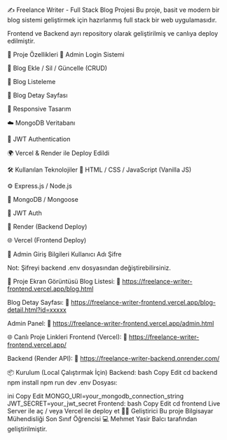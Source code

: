 ✍️ Freelance Writer - Full Stack Blog Projesi
Bu proje, basit ve modern bir blog sistemi geliştirmek için hazırlanmış full stack bir web uygulamasıdır.

Frontend ve Backend ayrı repository olarak geliştirilmiş ve canlıya deploy edilmiştir.

🚀 Proje Özellikleri
🔐 Admin Login Sistemi

📝 Blog Ekle / Sil / Güncelle (CRUD)

📰 Blog Listeleme

📄 Blog Detay Sayfası

🎨 Responsive Tasarım

☁️ MongoDB Veritabanı

🔑 JWT Authentication

🌍 Vercel & Render ile Deploy Edildi

🛠️ Kullanılan Teknolojiler
🧩 HTML / CSS / JavaScript (Vanilla JS)

⚙️ Express.js / Node.js

🍃 MongoDB / Mongoose

🔐 JWT Auth

🚀 Render (Backend Deploy)

🌐 Vercel (Frontend Deploy)

🔑 Admin Giriş Bilgileri
Kullanıcı Adı	Şifre

Not: Şifreyi backend .env dosyasından değiştirebilirsiniz.

📸 Proje Ekran Görüntüsü
Blog Listesi:
🔗 https://freelance-writer-frontend.vercel.app/blog.html

Blog Detay Sayfası:
🔗 https://freelance-writer-frontend.vercel.app/blog-detail.html?id=xxxxx

Admin Panel:
🔗 https://freelance-writer-frontend.vercel.app/admin.html

🌐 Canlı Proje Linkleri
Frontend (Vercel):
🔗 https://freelance-writer-frontend.vercel.app/

Backend (Render API):
🔗 https://freelance-writer-backend.onrender.com/

📦 Kurulum (Local Çalıştırmak İçin)
Backend:
bash
Copy
Edit
cd backend
npm install
npm run dev
.env Dosyası:

ini
Copy
Edit
MONGO_URI=your_mongodb_connection_string
JWT_SECRET=your_jwt_secret
Frontend:
bash
Copy
Edit
cd frontend
Live Server ile aç / veya Vercel ile deploy et
👨‍💻 Geliştirici
Bu proje Bilgisayar Mühendisliği Son Sınıf Öğrencisi
💻 Mehmet Yasir Balcı tarafından geliştirilmiştir.

